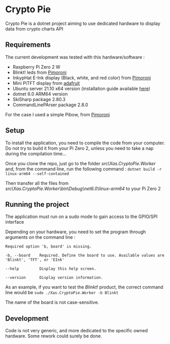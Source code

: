 # Crypto Pie

Crypto Pie is a dotnet project aiming to use dedicated hardware to display data from crypto charts API

## Requirements

The current development was tested with this hardware/software :

* Raspberry Pi Zero 2 W
* Blinkt! leds from [Pimoroni](https://shop.pimoroni.com/products/blinkt)
* InkypHat E-Ink display (Black, white, and red color) from [Pimoroni](https://shop.pimoroni.com/products/inky-phat?variant=12549254217811)
* Mini PiTFT display from [adafruit](https://www.adafruit.com/product/4393)
* Ubuntu server 21.10 x64 version (installation guide available [here](https://ubuntu.com/blog/raspberry-pi-zero-2-w-with-ubuntu-server-support-is-here))
* dotnet 6.0 ARM64 version
* SkiSharp package 2.80.3
* CommandLinePArser package 2.8.0

For the case I used a simple Pibow, from [Pimoroni](https://shop.pimoroni.com/products/pibow-zero-2-w)

## Setup

To install the application, you need to compile the code from your computer. Do not try to build it from your Pi Zero 2, unless you need to take a nap during the compilation time...

Once you clone the repo, just go to the folder _src\Xas.CryptoPie.Worker_ and, from the command line, run the following command : `dotnet build -r linux-arm64 --self-contained`  

Then transfer all the files from _src\Xas.CryptoPie.Worker\bin\Debug\net6.0\linux-arm64_ to your Pi Zero 2

## Running the project

The application must run on a sudo mode to gain access to the GPIO/SPI interface  

Depending on your hardware, you need to set the program through arguments on the command line :

```
Required option 'b, board' is missing.

-b, --board    Required. Define the board to use. Available values are 'Blinkt', 'TFT', or 'EInk'

--help         Display this help screen.

--version      Display version information.
```

As an example, if you want to test the _Blinkt!_ product, the correct command line would be `sudo ./Xas.CryptoPie.Worker -b Blinkt`

The name of the board is not case-sensitive.

## Development

Code is not very generic, and more dedicated to the specific owned hardware. Some rework could surely be done.
